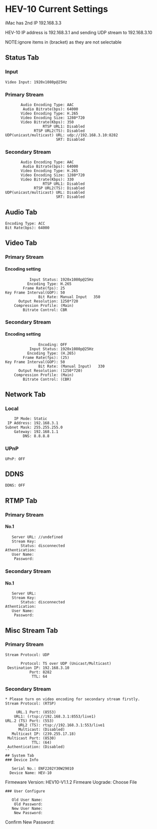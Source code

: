 # HEV-10 Current Settings

iMac has 2nd IP 192.168.3.3

HEV-10 IP address is 192.168.3.1 and sending UDP stream to 192.168.3.10

NOTE:ignore items in (bracket) as they are not selectable

## Status Tab
### Input
```
Video Input: 1920x1080p@25Hz
```
### Primary Stream
```
       Audio Encoding Type: AAC
        Audio Bitrate(bps): 64000
       Video Encoding Type: H.265
       Video Encoding Size: 1280*720
       Video Bitrate(Kbps): 350
                 RTSP URL1: Disabled
             RTSP URL2(TS): Disabled
UDP(unicast/multicast) URL: udp://192.168.3.10:8282
                       SRT: Disabled
```
### Secondary Stream
```
       Audio Encoding Type: AAC
        Audio Bitrate(bps): 64000
       Video Encoding Type: H.265
       Video Encoding Size: 1280*720
       Video Bitrate(Kbps): 330
                 RTSP URL1: Disabled
             RTSP URL2(TS): Disabled
UDP(unicast/multicast) URL: Disabled
                       SRT: Disabled
```
## Audio Tab
```
Encoding Type: ACC
Bit Rate(bps): 64000
```
## Video Tab
### Primary Stream
#### Encoding setting
```
           Input Status: 1920x1080p@25Hz
          Encoding Type: H.265
        Frame Rate(fps): 25
Key Frame Interval(GOP): 50
               Bit Rate: Manual Input   350
      Output Resolution: 1250*720
    Compression Profile: (Main)
        Bitrate Control: CBR
```
### Secondary Stream
#### Encoding setting
```
               Encoding: OFF
           Input Status: 1920x1080p@25Hz
          Encoding Type: (H.265)
        Frame Rate(fps): (25)
Key Frame Interval(GOP): 50
               Bit Rate: (Manual Input)   330
      Output Resolution: (1250*720)
    Compression Profile: (Main)
        Bitrate Control: (CBR)
```
## Network Tab
### Local
```
    IP Mode: Static
 IP Address: 192.168.3.1
Subnet Mask: 255.255.255.0
    Gateway: 192.168.1.1
        DNS: 8.8.8.8
```
### UPnP
```
UPnP: OFF
```
## DDNS
```
DDNS: OFF
```
## RTMP Tab
### Primary Stream
#### No.1
```
   Server URL: //undefined
   Stream Key:
       Status: disconnected
Athentication:
   User Name:
    Password:
```
### Secondary Stream
#### No.1
```
   Server URL:
   Stream Key:
       Status: disconnected
Athentication:
   User Name:
    Password:
```
## Misc Stream Tab
### Primary Stream
```
Stream Protocol: UDP

       Protocol: TS over UDP (Unicast/Multicast)
 Destination IP: 192.168.3.10
           Port: 8282
            TTL: 64
```
### Secondary Stream
```
* Please turn on video encoding for secondary stream firstly.
Stream Protocol: (RTSP)

     URL.1 Port: (8553)
    URL1: (rtsp://192.168.3.1:8553/live1)
URL.2 (TS) Port: (553)
      URL2 (TS): rtsp://192.168.3.1:553/live1
      Multicast: (Disabled)
   Multicast IP: (239.255.17.18)
 Multicast Port: (8530)
            TTL: (64)
 Authentication: (Disabled)
``
## System Tab
### Device Info
```
       Serial No.: ENF2202Y30W29010
      Device Name: HEV-10
Firmeware Version: HEV10-V1.1.2
 Firmeare Uograde: Choose File
```
### User Configure
```
       Old User Name:
        Old Password:
       New User Name:
        New Password:
Confirm New Password:
```